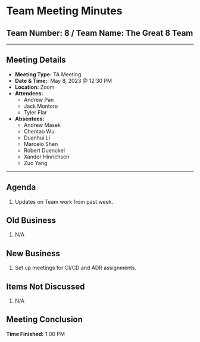# Team Meeting Minutes

## Team Number: 8 / Team Name: The Great 8 Team

---

## Meeting Details

- **Meeting Type:** TA Meeting
- **Date & Time:**: May 8, 2023 @ 12:30 PM
- **Location:** Zoom
- **Attendees:**
  - Andrew Pan
  - Jack Montoro
  - Tyler Flar
- **Absentees:**
  - Andrew Masek
  - Chentao Wu
  - Duanhui Li
  - Marcelo Shen
  - Robert Duenckel
  - Xander Hinrichsen
  - Zuo Yang

---

## Agenda

1. Updates on Team work from past week.

## Old Business

1. N/A

## New Business

1. Set up meetings for CI/CD and ADR assignments.

## Items Not Discussed

1. N/A

## Meeting Conclusion

**Time Finished:** 1:00 PM
